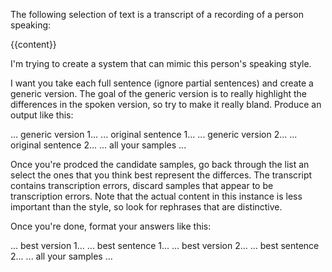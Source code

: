 The following selection of text is a transcript of a recording of a person speaking:

{{content}}

I'm trying to create a system that can mimic this person's speaking style.  

I want you take each full sentence (ignore partial sentences) and create a generic version. The goal of the generic version is to really highlight the differences in the spoken version, so try to make it really bland.  Produce an output like this:

<thinking>
  <sample>
    <boring>
      ... generic version 1...
    </boring>
    <after>
      ... original sentence 1...
    </after> 
  </sample>
  <sample>
    <boring>
      ... generic version 2...
    </boring>
    <after>
      ... original sentence 2...
    </after> 
  </sample>
     ... all your samples ... 
</thinking>

Once you're prodced the candidate samples, go back through the list an select the ones that you think best represent the differces.  The transcript contains transcription errors, discard samples that appear to be transcription errors.  Note that the actual content in this instance is less important than the style, so look for rephrases that are distinctive.

Once you're done, format your answers like this:

<final>
  <sample>
    <boring>
      ... best version 1...
    </boring>
    <after>
      ... best sentence 1...
    </after> 
  </sample>
  <sample>
    <boring>
      ... best version 2...
    </boring>
    <after>
      ... best sentence 2...
    </after> 
  </sample>
     ... all your samples ... 
</final>